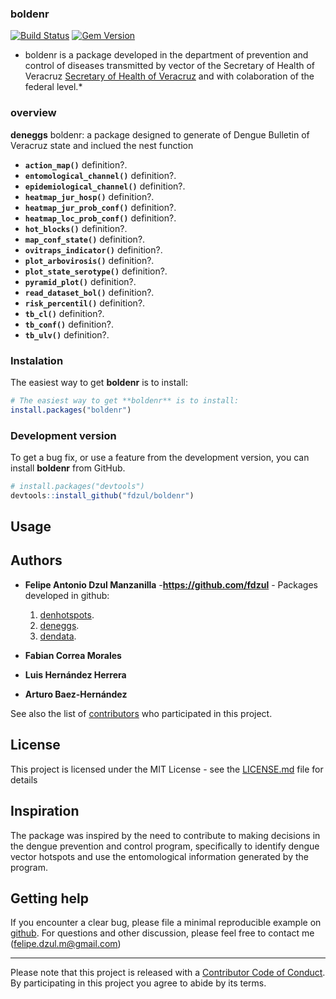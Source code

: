 ### **boldenr**

[![Build Status](https://travis-ci.org/pages-themes/cayman.svg?branch=master)](https://travis-ci.org/pages-themes/cayman) [![Gem Version](https://badge.fury.io/rb/jekyll-theme-cayman.svg)](https://badge.fury.io/rb/jekyll-theme-cayman)

* boldenr is a package developed in the department of prevention and control of diseases transmitted by vector of the Secretary of Health of Veracruz [Secretary of Health of Veracruz](https://www.ssaver.gob.mx/) and with colaboration of the federal level.*


### **overview**

**deneggs** boldenr: a package designed to generate of Dengue Bulletin of Veracruz state and inclued the nest function 

  - **`action_map()`** definition?.
  - **`entomological_channel()`** definition?.
  - **`epidemiological_channel()`** definition?.
  - **`heatmap_jur_hosp()`** definition?.
  - **`heatmap_jur_prob_conf()`** definition?. 
  - **`heatmap_loc_prob_conf()`** definition?.
  - **`hot_blocks()`** definition?.
  - **`map_conf_state()`** definition?.
  - **`ovitraps_indicator()`** definition?.
  - **`plot_arbovirosis()`** definition?.
  - **`plot_state_serotype()`** definition?.
  - **`pyramid_plot()`** definition?.
  - **`read_dataset_bol()`** definition?.
  - **`risk_percentil()`** definition?.
  - **`tb_cl()`** definition?.
  - **`tb_conf()`** definition?.
  - **`tb_ulv()`** definition?.
  
### Instalation

The easiest way to get **boldenr** is to install:
``` r
# The easiest way to get **boldenr** is to install:
install.packages("boldenr")
```

### Development version

To get a bug fix, or use a feature from the development version, you can
install **boldenr** from GitHub.

``` r
# install.packages("devtools")
devtools::install_github("fdzul/boldenr")
``` 

## Usage

## Authors

* **Felipe Antonio Dzul Manzanilla** -**https://github.com/fdzul** - Packages developed in github: 
  1) [denhotspots](https://github.com/fdzul/denhotspots). 
  2) [deneggs](https://github.com/fdzul/deneggs). 
  3) [dendata](https://github.com/fdzul/dendata).

* **Fabian Correa Morales**
* **Luis Hernández Herrera**
* **Arturo Baez-Hernández**



See also the list of [contributors](https://github.com/fdzul/deneggs/contributors) who participated in this project.

## License

This project is licensed under the MIT License - see the [LICENSE.md](LICENSE.md) file for details


## Inspiration

The package was inspired by the need to contribute to making decisions in the dengue prevention and control program, specifically to identify dengue vector hotspots and use the entomological information generated by the program.

## Getting help

If you encounter a clear bug, please file a minimal reproducible example
on [github](https://github.com/fdzul/deneggs/issues). For questions
and other discussion, please feel free to contact me (felipe.dzul.m@gmail.com)

-----

Please note that this project is released with a [Contributor Code of
Conduct](https://dplyr.tidyverse.org/CODE_OF_CONDUCT). By participating
in this project you agree to abide by its terms.
